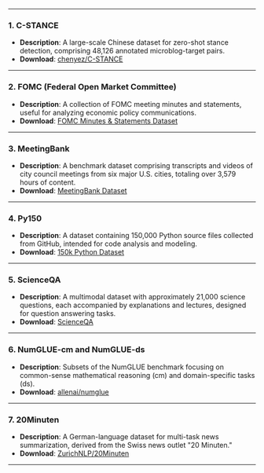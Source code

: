 
---

### 1. **C-STANCE**

* **Description**: A large-scale Chinese dataset for zero-shot stance detection, comprising 48,126 annotated microblog-target pairs.
* **Download**: [chenyez/C-STANCE](https://github.com/chenyez/C-STANCE)

---

### 2. **FOMC (Federal Open Market Committee)**

* **Description**: A collection of FOMC meeting minutes and statements, useful for analyzing economic policy communications.
* **Download**: [FOMC Minutes & Statements Dataset](https://www.kaggle.com/datasets/drlexus/fed-statements-and-minutes)
---

### 3. **MeetingBank**

* **Description**: A benchmark dataset comprising transcripts and videos of city council meetings from six major U.S. cities, totaling over 3,579 hours of content.
* **Download**: [MeetingBank Dataset](https://meetingbank.github.io/)

---

### 4. **Py150**

* **Description**: A dataset containing 150,000 Python source files collected from GitHub, intended for code analysis and modeling.
* **Download**: [150k Python Dataset](https://www.sri.inf.ethz.ch/py150)

---

### 5. **ScienceQA**

* **Description**: A multimodal dataset with approximately 21,000 science questions, each accompanied by explanations and lectures, designed for question answering tasks.
* **Download**: [ScienceQA](https://scienceqa.github.io/)

---

### 6. **NumGLUE-cm and NumGLUE-ds**

* **Description**: Subsets of the NumGLUE benchmark focusing on common-sense mathematical reasoning (cm) and domain-specific tasks (ds).
* **Download**: [allenai/numglue](https://github.com/allenai/numglue)

---

### 7. **20Minuten**

* **Description**: A German-language dataset for multi-task news summarization, derived from the Swiss news outlet "20 Minuten."
* **Download**: [ZurichNLP/20Minuten](https://github.com/ZurichNLP/20Minuten)

---